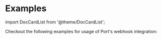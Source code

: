 # Examples

import DocCardList from '@theme/DocCardList';

Checkout the following examples for usage of Port's webhook integration:

<DocCardList/>